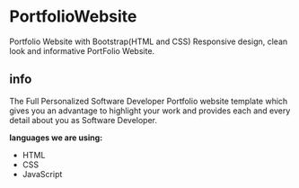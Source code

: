 # PortfolioWebsite

Portfolio Website with Bootstrap(HTML and CSS)
Responsive design, clean look and informative PortFolio Website.

## info
The Full Personalized Software Developer Portfolio website template which gives you an advantage to highlight your work and provides each and every detail about you as Software Developer.

**languages we are using:**

- HTML
- CSS
- JavaScript

